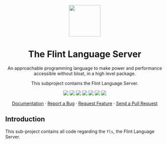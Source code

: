 <div align="center">
<p>
    <img width="100" src="https://raw.githubusercontent.com/flint-lang/logo/main/logo.svg">
    <h1>The Flint Language Server</h1>
</p>

<p>
An approachable programming language to make power and performance accessible without bloat, in a high level package.

This subproject contains the Flint Language Server.

</p>

<p>
    <a href="#"><img src="https://img.shields.io/badge/c++-%2300599C.svg?style=flat&logo=c%2B%2B&logoColor=white"></img></a>
    <a href="http://opensource.org/licenses/MIT"><img src="https://img.shields.io/github/license/flint-lang/flintc?color=black"></img></a>
    <a href="#"><img src="https://img.shields.io/github/stars/flint-lang/flintc"></img></a>
    <a href="#"><img src="https://img.shields.io/github/forks/flint-lang/flintc"></img></a>
    <a href="#"><img src="https://img.shields.io/github/repo-size/flint-lang/flintc"></img></a>
    <a href="https://github.com/flint-lang/flintc/graphs/contributors"><img src="https://img.shields.io/github/contributors/flint-lang/flintc?color=blue"></img></a>
    <a href="https://github.com/flint-lang/flintc/issues"><img src="https://img.shields.io/github/issues/flint-lang/flintc"></img></a>
</p>

<p align="center">
  <a href="https://flint-lang.github.io/">Documentation</a> ·
  <a href="https://github.com/flint-lang/flintc/issues">Report a Bug</a> ·
  <a href="https://github.com/flint-lang/flintc/issues">Request Feature</a> ·
  <a href="https://github.com/flint-lang/flintc/pulls">Send a Pull Request</a>
</p>

</div>

## Introduction

This sub-project contains all code regarding the `fls`, the Flint Language Server.


